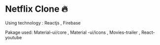 # Netflix Clone 🔥

Using technology : Reactjs , Firebase

Pakage used: Material-ui/core , Material -ui/icons , Movies-trailer , React-youtube
